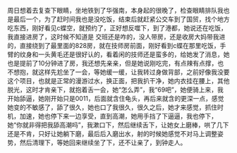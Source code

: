 周日想着去复查下眼睛，坐地铁到了华强南，本身起的很晚了，检查眼睛排队我也是最后一个，为了赶时间我也是没吃饭，结束后就赶紧公交车到了国贸，找个地方吃东西，刚好看见c蝶空，就预约了，正好想反噬下，到了港都，她说还在吃饭，我直接进房了，这时候不知道是 交班还是咋的，没人带房，还是收房大妈带我进的，直接绕到了最里面的828房，就在技师房前面，刚好看到c蝶在那里吃饭，手臂的纹身和一头黄毛还是很好认的，看着闲的技师还是蛮多的，给她发了消息，她也是提前了10分钟进了房，我还想先亲亲，但是她说刚吃完，有点辣有点撑，也不想抱，就这样先尬坐了一会，等她缓一缓，让我转过身做背部，之前好像我没要这个项目，也就是正常的漫游过水，换正面，把我扒干净，她内衣挂在腰上，其他脱光，这时才肯亲下，就抱着舌一会，她“怎么弄”，我“69吧”，她便骑上来，我开始舔逼，她刚开始只是0011，后面就含住龟头，再后来就含的更深一点，感觉她变的不敏感了，舔了很久，她也口了我很久，很久之后，她才来感觉，抓住时机，加速，她也停下来一边享受，直到高潮，她用手挡了下逼逼，我也停下，她“你就非得把我舔高潮吗”，我漱口下，然后继续舌下，让她女上磨棒，哄了几下还是不肯，只好让她躺下磨，最后后入磨出水，射的时候她感觉不对马上调整姿势，然后清理下，等她回来继续坐了下，还不让亲了，到钟走人。


